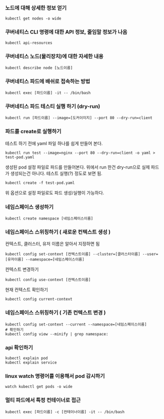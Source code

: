 ### 노드에 대해 상세한 정보 얻기

```
kubectl get nodes -o wide 
```

### 쿠버네티스 CLI 명령에 대한 API 정보, 줄임말 정보가 나옴

```
kubectl api-resources
```

### 쿠버네티스 노드(물리장치)에 대한 자세한 내용

```
kubectl describe node [노드이름]
```

### 쿠버네티스 파드에 배쉬로 접속하는 방법

```
kubectl exec [파드이름] -it -- /bin/bash
```

### 쿠버네티스 파드 테스티 실행 하기 (dry-run)

```
kubectl run [파드이름] --image=[도커이미지] --port 80 --dry-run=client
```

### 파드를 create로 실행하기

테스트 하기 전에 yaml 파일 하나를 쉽게 만들어 본다.

```
kubectl run test --image=nginx --port 80 --dry-run=client -o yaml > test-pod.yaml
```

생성된 pod 설정 파일로 파드를 만들어본다. 위에서 run 한건 dry-run으로 실제 파드가 생성되는건 아니다. 테스트 실행(?) 정도로 보면 됨.

```
kubectl create -f test-pod.yaml 
```

위 옵션으로 설정 파일로도 파드 생성/실행이 가능하다. 

### 네임스페이스 생성하기

```
kubectl create namespace [네임스페이스이름]
```

### 네임스페이스 스위칭하기 ( 새로운 컨텍스트 생성 )

컨텍스트, 클러스터, 유저 이름은 알아서 지정하면 됨
```
kubectl config set-context [컨텍스트이름] --cluster=[클러스터이름] --user=[유저이름] --namespace=[네임스페이스이름]
```

컨텍스트 변경하기
``` 
kubectl config use-context [컨텍스트이름]
```

현재 컨텍스트 확인하기
```
kubectl config current-context 
```

### 네임스페이스 스위칭하기 ( 기존 컨텍스트 변경 )

```
kubectl config set-context --current --namespace=[네임스페이스이름]
# 확인하기
kubectl config view --minify | grep namespace:
```

### api 확인하기

```
kubectl explain pod
kubectl explain service 
```

### linux watch 명령어를 이용해서 pod 감시하기

```
watch kubectl get pods -o wide
```

### 멀티 파드에서 특정 컨테이너로 접근

```
kubectl exec [파드이름] -c [컨테이너이름] -it -- /bin/bash
```

